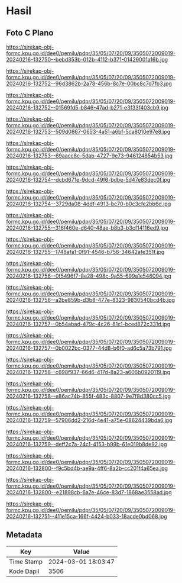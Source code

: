 # Hasil

## Foto C Plano

https://sirekap-obj-formc.kpu.go.id/dee0/pemilu/pdpr/35/05/07/20/09/3505072009019-20240216-132750--bebd353b-012b-4112-b371-01429001a16b.jpg

https://sirekap-obj-formc.kpu.go.id/dee0/pemilu/pdpr/35/05/07/20/09/3505072009019-20240216-132752--96d3862b-2a78-456b-8c7e-00bc8c7d7fb3.jpg

https://sirekap-obj-formc.kpu.go.id/dee0/pemilu/pdpr/35/05/07/20/09/3505072009019-20240216-132752--01569fd5-b846-47ad-b271-e3f33f403cb9.jpg

https://sirekap-obj-formc.kpu.go.id/dee0/pemilu/pdpr/35/05/07/20/09/3505072009019-20240216-132753--509d0867-0653-4a51-a6bf-5ca8010e97e8.jpg

https://sirekap-obj-formc.kpu.go.id/dee0/pemilu/pdpr/35/05/07/20/09/3505072009019-20240216-132753--69aacc8c-5dab-4727-9e73-946124854b53.jpg

https://sirekap-obj-formc.kpu.go.id/dee0/pemilu/pdpr/35/05/07/20/09/3505072009019-20240216-132754--dcbd671e-9dcd-49f6-bdbe-5d47e83dec0f.jpg

https://sirekap-obj-formc.kpu.go.id/dee0/pemilu/pdpr/35/05/07/20/09/3505072009019-20240216-132754--3729da08-4ddf-4913-bc70-b0c3cfe2bb6d.jpg

https://sirekap-obj-formc.kpu.go.id/dee0/pemilu/pdpr/35/05/07/20/09/3505072009019-20240216-132755--316f460e-d640-48ae-b8b3-b3cf14116ed9.jpg

https://sirekap-obj-formc.kpu.go.id/dee0/pemilu/pdpr/35/05/07/20/09/3505072009019-20240216-132755--1748afa1-0f91-4546-b756-34642afe351f.jpg

https://sirekap-obj-formc.kpu.go.id/dee0/pemilu/pdpr/35/05/07/20/09/3505072009019-20240216-132756--0f5496f7-8e28-498c-9a55-699a1e546094.jpg

https://sirekap-obj-formc.kpu.go.id/dee0/pemilu/pdpr/35/05/07/20/09/3505072009019-20240216-132756--a2be859b-d3b8-477e-8323-9830540bcd4b.jpg

https://sirekap-obj-formc.kpu.go.id/dee0/pemilu/pdpr/35/05/07/20/09/3505072009019-20240216-132757--0b54abad-479c-4c26-81c1-bced872c331d.jpg

https://sirekap-obj-formc.kpu.go.id/dee0/pemilu/pdpr/35/05/07/20/09/3505072009019-20240216-132757--0b0022bc-0377-44d8-b6f0-ad6c5a73b791.jpg

https://sirekap-obj-formc.kpu.go.id/dee0/pemilu/pdpr/35/05/07/20/09/3505072009019-20240216-132758--c698f937-66d6-417d-8a23-a606b0920119.jpg

https://sirekap-obj-formc.kpu.go.id/dee0/pemilu/pdpr/35/05/07/20/09/3505072009019-20240216-132758--e86ac74b-855f-483c-8807-9e7f8d380cc5.jpg

https://sirekap-obj-formc.kpu.go.id/dee0/pemilu/pdpr/35/05/07/20/09/3505072009019-20240216-132759--57906dd2-216d-4e41-a75e-08624439bda6.jpg

https://sirekap-obj-formc.kpu.go.id/dee0/pemilu/pdpr/35/05/07/20/09/3505072009019-20240216-132759--deff2c7a-24c1-4153-b99b-61e019b8de92.jpg

https://sirekap-obj-formc.kpu.go.id/dee0/pemilu/pdpr/35/05/07/20/09/3505072009019-20240216-132800--f9c5bd4b-ae9a-4ff6-8a2b-cc201f4a65ea.jpg

https://sirekap-obj-formc.kpu.go.id/dee0/pemilu/pdpr/35/05/07/20/09/3505072009019-20240216-132800--e21898cb-6a7e-46ce-83d7-1868ae3558ad.jpg

https://sirekap-obj-formc.kpu.go.id/dee0/pemilu/pdpr/35/05/07/20/09/3505072009019-20240216-132751--411e15ca-166f-4424-b033-18acde0bd068.jpg


## Metadata

| Key        | Value               |
| ---------- | ------------------- |
| Time Stamp | 2024-03-01 18:03:47 |
| Kode Dapil | 3506                |



